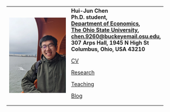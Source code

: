 <table border=0 width="100%" ID="Table2" style="margin: 10px;">
    <tr>
        <td align="center">
            <a href="pix/photo.webp"><img SRC="pix/photo.webp" style="max-height:200px; max-width=200px"></a>
        </td>
        <td align="left">
            <b>Hui-Jun Chen</b><br>
            <b>Ph.D. student,</b><br>
            <b><a href="https://economics.osu.edu/"> Department of Economics</a>, </b><br>
            <b><a href="http://www.osu.edu"> The Ohio State University</a>, </b><br>
            <b><a href="mailto:chen.9260@buckeyemail.osu.edu">chen.9260@buckeyemail.osu.edu</a>, </b><br>
            <b>307 Arps Hall, 1945 N High St </b><br>
            <b>Columbus, Ohio, USA 43210</b>
            <p><a href="pdf/HJChenCV/build/HJChen-CV.pdf">CV</a></p>
            <p><a href="research.html">Research</a></p>
            <p><a href="teaching.html">Teaching</a></p>
            <p><a href="blog.html">Blog</a></p>
        </td>
    </tr>
</table>
